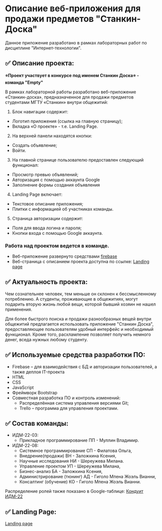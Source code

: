 # Описание веб-приложения для продажи предметов "Станкин-Доска"

Данное приложение разработано в рамках лабораторных работ по дисциплине "Интернет-технологии".

## ✅ Описание проекта:
**⭐Проект участвует в конкурсе под именем Станкин Доска⭐ - команда "Empty"**

В рамках лабораторной работы разработано веб-приложение «Станкин-доска», предназначенное для продажи предметов студентами МГТУ «Станкин» внутри общежитий:
1. Блок навигации содержит:
  * Логотип приложения (ссылка на главную страницу);
  * Вкладка «О проекте» - т.е. Landing Page.
2. На верхней панели находятся кнопки:
  * Создать объявление;
  * Войти.
3. На главной странице пользователю предоставлен следующий функционал:
  * Просмотр превью объявлений;
  * Авторизация с помощью аккаунта Google
  * Заполнение формы создания объявления

4. Landing Page включает:
* Текстовое описание приложения;
* Плитки с информацией об участниках команды.

5. Страница авторизации содержит:
* Поля для ввода логина и пароля;
* Кнопки входа с помощью Google аккаунта.

### Работа над проектом ведется в команде.
* Веб-приложение развернуто средствами [firebase](https://stankinboardempty.web.app)
* Веб-страница с описанием проекта доступна по ссылке: [Landing page](https://stankinboardempty.web.app/team)
## ✅ Актуальность проекта:
Чем сознательнее человек, тем меньше он склонен к бессмысленному потреблению. А студенты, проживающие в общежитиях, могут подарить вторую жизнь любой вещи, которой бывший хозяин не нашел применения.

Для более быстрого поиска и продажи разнообразных вещей внутри общежитий предлагается использовать приложение "Станкин Доска", предоставляющее пользователям удобный интерфейс и необходимый функционал. Кроме того, расхламление позволяет получить немного денег, вседа нужных любому студенту.
## ✅ Используемые средства разработки ПО:
* Firebase – для взаимодействия с БД и авторизации пользователей, а также деплоя IT-проекта
* HTML
* CSS
* JavaScript
* Фреймворк Bootstrap
* Совместная разработка ПО и контроль изменений:
  + Распределённая система управления версиями Git;
  + Trello – программа для управления проектами.

## ✅ Состав команды:

+ ИДМ-22-03:
  * Прикладное программирование ПП - Муллин Владимир.
+ ИДМ-22-08:
  * Системное программирование СП - Филатова Ольга,
  * Внедрение(продажи) ВН - Заложкина Ксения,
  * Научные исследования НИ - Шереужева Милана.
  * Управление проектом УП - Шереужева Милана,
  * Бизнес-анализ БА - Заложкина Ксения,
  * Администрирование (тюнинг) АД - Гиголо Мпена Жоэль Вианни,
  * Консалтинг (обучение) КО - Гиголо Мпена Жоэль Вианни.

Распределение ролей также показано в Google-таблице:
[Кондуит ИДМ-22](https://docs.google.com/spreadsheets/d/1ypxgDUpNsaAK5PH90dTfGKdtDnWaeEDWfupEbDokN6A/edit?usp=sharing)

## ✅ Landing Page:
[Landing page](https://stankinboardempty.web.app/team)
